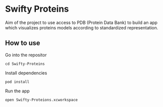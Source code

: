 # Swifty Proteins

Aim of the project to use access to PDB (Protein Data Bank) to build an app which visualizes proteins models according to standardized representation.

## How to use

Go into the repositor
```
cd Swifty-Proteins
```

Install dependencies
```
pod install
```

Run the app
```
open Swifty-Proteions.xcworkspace
```
